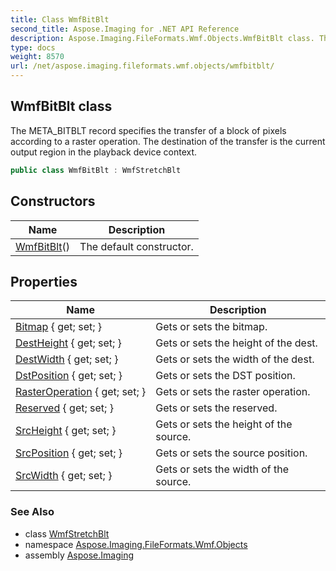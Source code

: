 ```yaml
---
title: Class WmfBitBlt
second_title: Aspose.Imaging for .NET API Reference
description: Aspose.Imaging.FileFormats.Wmf.Objects.WmfBitBlt class. The META_BITBLT record specifies the transfer of a block of pixels according to a raster operation. The destination of the transfer is the current output region in the playback device context
type: docs
weight: 8570
url: /net/aspose.imaging.fileformats.wmf.objects/wmfbitblt/
---
```

## WmfBitBlt class

The META_BITBLT record specifies the transfer of a block of pixels according to a raster operation. The destination of the transfer is the current output region in the playback device context.

```csharp
public class WmfBitBlt : WmfStretchBlt
```

## Constructors

| Name | Description |
| --- | --- |
| [WmfBitBlt](wmfbitblt/)() | The default constructor. |

## Properties

| Name | Description |
| --- | --- |
| [Bitmap](../../aspose.imaging.fileformats.wmf.objects/wmfstretchblt/bitmap/) { get; set; } | Gets or sets the bitmap. |
| [DestHeight](../../aspose.imaging.fileformats.wmf.objects/wmfstretchblt/destheight/) { get; set; } | Gets or sets the height of the dest. |
| [DestWidth](../../aspose.imaging.fileformats.wmf.objects/wmfstretchblt/destwidth/) { get; set; } | Gets or sets the width of the dest. |
| [DstPosition](../../aspose.imaging.fileformats.wmf.objects/wmfstretchblt/dstposition/) { get; set; } | Gets or sets the DST position. |
| [RasterOperation](../../aspose.imaging.fileformats.wmf.objects/wmfstretchblt/rasteroperation/) { get; set; } | Gets or sets the raster operation. |
| [Reserved](../../aspose.imaging.fileformats.wmf.objects/wmfstretchblt/reserved/) { get; set; } | Gets or sets the reserved. |
| [SrcHeight](../../aspose.imaging.fileformats.wmf.objects/wmfstretchblt/srcheight/) { get; set; } | Gets or sets the height of the source. |
| [SrcPosition](../../aspose.imaging.fileformats.wmf.objects/wmfstretchblt/srcposition/) { get; set; } | Gets or sets the source position. |
| [SrcWidth](../../aspose.imaging.fileformats.wmf.objects/wmfstretchblt/srcwidth/) { get; set; } | Gets or sets the width of the source. |

### See Also

* class [WmfStretchBlt](../wmfstretchblt/)
* namespace [Aspose.Imaging.FileFormats.Wmf.Objects](../../aspose.imaging.fileformats.wmf.objects/)
* assembly [Aspose.Imaging](../../)


